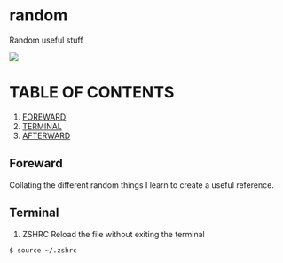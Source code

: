 # random
Random useful stuff

<a href="./LICENSE.md"><img
src="https://img.shields.io/badge/license-MIT-blue.svg"></a>
</p>

# TABLE OF CONTENTS
<!-- begin TOC generated by hand -->
1. [FOREWARD](#foreward)
2. [TERMINAL](#terminal)
3. [AFTERWARD](#extra-comments)

<!-- end TOC generated by hand -->

## Foreward

Collating the different random things I learn to create a useful reference.

## Terminal

1. ZSHRC
Reload the file without exiting the terminal
```sh
$ source ~/.zshrc
```
